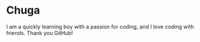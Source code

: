 # Chuga
I am a quickly learning boy with a passion for coding, and I love coding with friends. Thank you GitHub!
